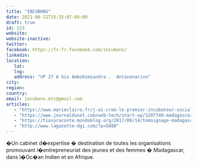 ```yaml
---
title: "INCUBONS"
date: 2021-06-12T15:35:07-04:00
draft: true
id: 123
website: 
website-inactive: 
twitter: 
facebook: https://fr-fr.facebook.com/incubons/
linkedin: 
location: 
   lat: 
   lng: 
   address: "VP 27 A bis Ambohimiandra ,  Antananarivo"
city: 
region: 
country: 
email: incubons.etc@gmail.com
articles:
   - "https://www.marieclaire.fr/j-ai-cree-le-premier-incubateur-social-de-l-ocean-indien,1263531.asp"
   - "https://www.journaldunet.com/web-tech/start-up/1207740-madagascar-pourquoi-les-start-up-ne-brillent-elles-pas/"
   - "https://tiasyraconte.mondoblog.org/2017/08/14/temoignage-madagascar-pas-de-startups/"
   - "http://www.lagazette-dgi.com/?p=5080"
---
```

 �Un cabinet d�expertise � destination de toutes les organisations promouvant l�entrepreneuriat des jeunes et des femmes � Madagascar, dans l�Oc�an Indien et en Afrique.&nbsp;

